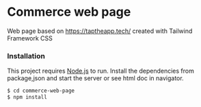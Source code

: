# Commerce web page

Web page based on https://taptheapp.tech/ created with Tailwind Framework CSS

### Installation

This project requires [Node.js](https://nodejs.org/) to run.
Install the dependencies from package,json and start the server or see html doc in navigator.

```sh
$ cd commerce-web-page
$ npm install
```
